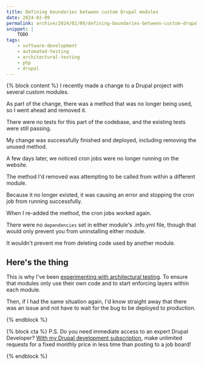 ```yaml
---
title: Defining boundaries between custom Drupal modules
date: 2024-02-09
permalink: archive/2024/02/09/defining-boundaries-between-custom-drupal-modules
snippet: |
    TODO
tags:
    - software-development
    - automated-testing
    - architectural-testing
    - php
    - drupal
---
```


{% block content %}
I recently made a change to a Drupal project with several custom modules.

As part of the change, there was a method that was no longer being used, so I went ahead and removed it.

There were no tests for this part of the codebase, and the existing tests were still passing.

My change was successfully finished and deployed, including removing the unused method.

A few days later, we noticed cron jobs were no longer running on the website.

The method I'd removed was attempting to be called from within a different module.

Because it no longer existed, it was causing an error and stopping the cron job from running successfully.

When I re-added the method, the cron jobs worked again.

There were no `dependencies` set in either module's .info.yml file, though that would only prevent you from uninstalling either module.

It wouldn't prevent me from deleting code used by another module.

## Here's the thing

This is why I've been [experimenting with architectural testing][yesterday]. To ensure that modules only use their own code and to start enforcing layers within each module.

Then, if I had the same situation again, I'd know straight away that there was an issue and not have to wait for the bug to be deployed to production.

[yesterday]: {{site.url}}/archive/2024/02/08/experimenting-with-architectural-testing
{% endblock %}

{% block cta %}
P.S. Do you need immediate access to an expert Drupal Developer? [With my Drupal development subscription][subscription], make unlimited requests for a fixed monthly price in less time than posting to a job board!

[subscription]: {{site.url}}/subscription
{% endblock %}
